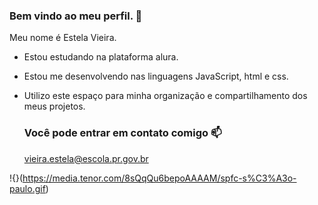 ### Bem vindo ao meu perfil. 🦋

Meu nome é Estela Vieira.

- Estou estudando na plataforma alura.
- Estou me desenvolvendo nas linguagens JavaScript, html e css.
- Utilizo este espaço para minha organização e compartilhamento dos meus projetos.

  ### Você pode entrar em contato comigo 📫

  vieira.estela@escola.pr.gov.br



!{}(https://media.tenor.com/8sQqQu6bepoAAAAM/spfc-s%C3%A3o-paulo.gif)
